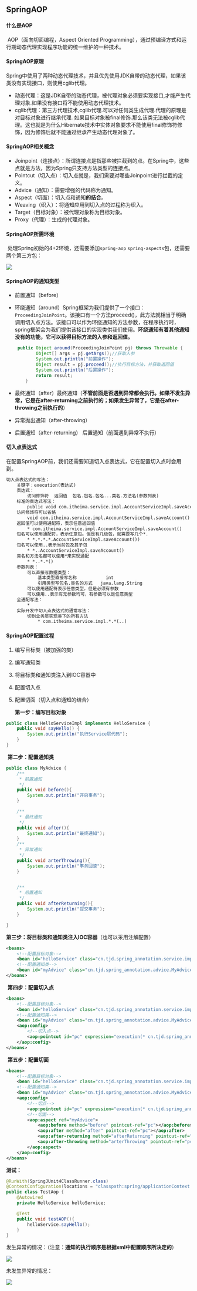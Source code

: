 ## SpringAOP

#### 什么是AOP

​	AOP（面向切面编程，Aspect Oriented Programming），通过预编译方式和运行期动态代理实现程序功能的统一维护的一种技术。

#### SpringAOP原理

​	Spring中使用了两种动态代理技术，并且优先使用JDK自带的动态代理，如果该类没有实现接口，则使用cglib代理。

- 动态代理：这是JDK自带的动态代理，被代理对象必须要实现接口,才能产生代理对象.如果没有接口将不能使用动态代理技术。
- cglib代理：第三方代理技术,cglib代理.可以对任何类生成代理.代理的原理是对目标对象进行继承代理. 如果目标对象被final修饰.那么该类无法被cglib代理。这也就是为什么Hibernate技术中实体对象要求不能使用final修饰符修饰，因为修饰后就不能通过继承产生动态代理对象了。

#### SpringAOP相关概念

- Joinpoint（连接点）：所谓连接点是指那些被拦截到的点。在Spring中，这些点就是方法，因为Spring只支持方法类型的连接点。
- Pointcut（切入点）：切入点就是，我们需要对哪些Joinpoint进行拦截的定义。
- Advice（通知）：需要增强的代码称为通知。
- Aspect（切面）：切入点和通知**的结合**。
- Weaving（织入）：将通知应用到切入点的过程称为织入。
- Target（目标对象）：被代理对象称为目标对象。
- Proxy（代理）：生成的代理对象。

#### SpringAOP所需环境

​	处理Spring初始的4+2环境，还需要添加`spring-aop` `spring-aspects`包，还需要两个第三方包：

![](../images/21.png)

#### SpringAOP的通知类型

- 前置通知（before）

- 环绕通知（around）Spring框架为我们提供了一个接口：`ProceedingJoinPoint`。该接口有一个方法proceed()，此方法就相当于明确调用切入点方法。该接口可以作为环绕通知的方法参数，在程序执行时，spring框架会为我们提供该接口的实现类供我们使用。**环绕通知有着其他通知没有的功能，它可以获得目标方法的入参和返回值。**

  ```java
   public Object around(ProceedingJoinPoint pj) throws Throwable {
          Object[] args = pj.getArgs();//获取入参
          System.out.println("前置操作");
          Object result = pj.proceed();//执行目标方法，并获取返回值
          System.out.println("后置操作");
          return result;
      }
  ```

- 最终通知（after）最终通知（**不管前面是否遇到异常都会执行。如果不发生异常，它是在after-returning之前执行的；如果发生异常了，它是在after-throwing之前执行的**）

- 异常抛出通知（after-throwing）

- 后置通知（after-returning） 后置通知（前面遇到异常不执行）

#### 切入点表达式

​	在配置SpringAOP前，我们还需要知道切入点表达式，它在配置切入点时会用到。

```xml
切入点表达式的写法：
    关键字：execution(表达式)
    表达式：
        访问修饰符  返回值  包名.包名.包名...类名.方法名(参数列表)
    标准的表达式写法：
        public void com.itheima.service.impl.AccountServiceImpl.saveAccount()
    访问修饰符可以省略
        void com.itheima.service.impl.AccountServiceImpl.saveAccount()
    返回值可以使用通配符，表示任意返回值
        * com.itheima.service.impl.AccountServiceImpl.saveAccount()
    包名可以使用通配符，表示任意包。但是有几级包，就需要写几个*.
        * *.*.*.*.AccountServiceImpl.saveAccount())
    包名可以使用..表示当前包及其子包
        * *..AccountServiceImpl.saveAccount()
    类名和方法名都可以使用*来实现通配
        * *..*.*()
    参数列表：
        可以直接写数据类型：
            基本类型直接写名称           int
            引用类型写包名.类名的方式   java.lang.String
        可以使用通配符表示任意类型，但是必须有参数
        可以使用..表示有无参数均可，有参数可以是任意类型
    全通配写法：
        *
    实际开发中切入点表达式的通常写法：
        切到业务层实现类下的所有方法
            * com.itheima.service.impl.*.*(..)
```



#### SpringAOP配置过程

1. 编写目标类（被加强的类）

2. 编写通知类

3. 将目标类和通知类注入到IOC容器中

4. 配置切入点

5. 配置切面（切入点和通知的结合）

   **第一步：编写目标对象**

```java
public class HelloServiceImpl implements HelloService {
    public void sayHello() {
        System.out.println("执行Service层代码");
    }
}
```

​	**第二步：配置通知类**

```java
public class MyAdvice {
    /**
     * 前置通知
     */
    public void before(){
        System.out.println("开启事务");
    }

    /**
     * 最终通知
     */
    public void after(){
        System.out.println("最终通知");
    }
    /**
     * 异常通知
     */
    public void arterThrowing(){
        System.out.println("事务回滚");
    }


    /**
     * 后置通知
     */
    public void afterReturning(){
        System.out.println("提交事务");
    }

}

```

​	**第三步：将目标类和通知类注入IOC容器**（也可以采用注解配置）

```xml
<beans>
    <!--配置目标对象-->
    <bean id="helloService" class="cn.tjd.spring_annotation.service.impl.HelloServiceImpl"></bean>
    <!--配置通知类-->
    <bean id="myAdvice" class="cn.tjd.spring_annotation.advice.MyAdvice"></bean>
</beans>
```

​	**第四步：配置切入点**

```xml
<beans>
    <!--配置目标对象-->
    <bean id="helloService" class="cn.tjd.spring_annotation.service.impl.HelloServiceImpl"></bean>
    <!--配置通知类-->
    <bean id="myAdvice" class="cn.tjd.spring_annotation.advice.MyAdvice"></bean>
    <aop:config>
		<!--切入点-->
        <aop:pointcut id="pc" expression="execution(* cn.tjd.spring_annotation.service.impl.*ServiceImpl.*(..))"></aop:pointcut>
    </aop:config>
</beans>
```

​	**第五步：配置切面**

```xml
<beans>
    <!--配置目标对象-->
    <bean id="helloService" class="cn.tjd.spring_annotation.service.impl.HelloServiceImpl"></bean>
    <!--配置通知类-->
    <bean id="myAdvice" class="cn.tjd.spring_annotation.advice.MyAdvice"></bean>
    <aop:config>
        <!--切点-->
        <aop:pointcut id="pc" expression="execution(* cn.tjd.spring_annotation.service.impl.*ServiceImpl.*(..))"></aop:pointcut>
        <!--切面-->
        <aop:aspect ref="myAdvice">
            <aop:before method="before" pointcut-ref="pc"></aop:before>
            <aop:after method="after" pointcut-ref="pc"></aop:after>
            <aop:after-returning method="afterReturning" pointcut-ref="pc"></aop:after-returning>
            <aop:after-throwing method="arterThrowing" pointcut-ref="pc"></aop:after-throwing>
        </aop:aspect>
    </aop:config>
</beans>
```

**测试：**

```java
@RunWith(SpringJUnit4ClassRunner.class)
@ContextConfiguration(locations = "classpath:spring/applicationContext.xml")
public class TestAop {
    @Autowired
    private HelloService helloService;

    @Test
    public void testAOP(){
        helloService.sayHello();
    }
}
```

发生异常的情况：（注意：**通知的执行顺序是根据xml中配置顺序所决定的**）

![](../images/22.png)

未发生异常的情况：

![](../images/23.png)